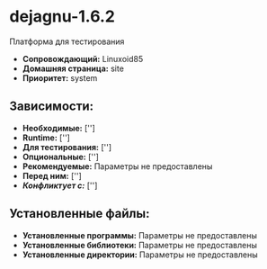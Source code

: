 # dejagnu-1.6.2

Платформа для тестирования

* **Сопровождающий:** Linuxoid85
* **Домашняя страница:** site
* **Приоритет:** system

## Зависимости:

* **Необходимые:** ['']
* **Runtime:** ['']
* **Для тестирования:** ['']
* **Опциональные:** ['']
* **Рекомендуемые:** Параметры не предоставлены
* **Перед ним:** ['']
* ***Конфликтует с:*** ['']

## Установленные файлы:

* **Установленные программы:** Параметры не предоставлены
* **Установленные библиотеки:** Параметры не предоставлены
* **Установленные директории:** Параметры не предоставлены
